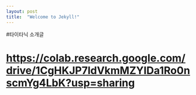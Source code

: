```yaml
---
layout: post
title:  "Welcome to Jekyll!"
---
```



#타이타닉 소개글

# https://colab.research.google.com/drive/1CgHKJP7ldVkmMZYIDa1Ro0nscmYg4LbK?usp=sharing


